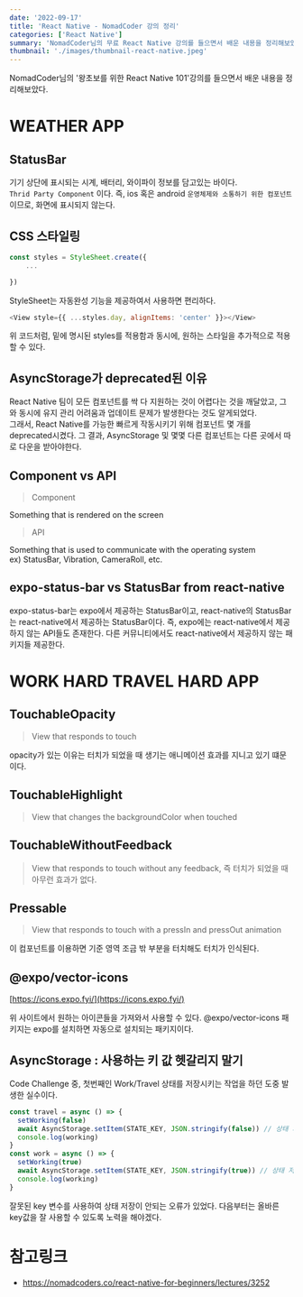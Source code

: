 ```yaml
---
date: '2022-09-17'
title: 'React Native - NomadCoder 강의 정리'
categories: ['React Native']
summary: 'NomadCoder님의 무료 React Native 강의를 들으면서 배운 내용을 정리해보았다.'
thumbnail: './images/thumbnail-react-native.jpeg'
---
```


NomadCoder님의 '왕초보를 위한 React Native 101'강의를 들으면서 배운 내용을 정리해보았다.

# WEATHER APP

## StatusBar

기기 상단에 표시되는 시계, 배터리, 와이파이 정보를 담고있는 바이다.  
`Thrid Party Component` 이다. 즉, ios 혹은 android `운영체제와 소통하기 위한 컴포넌트` 이므로, 화면에 표시되지 않는다.

## CSS 스타일링

```js
const styles = StyleSheet.create({
	...

})
```

StyleSheet는 자동완성 기능을 제공하여서 사용하면 편리하다.

```js
<View style={{ ...styles.day, alignItems: 'center' }}></View>
```

위 코드처럼, 밑에 명시된 styles를 적용함과 동시에, 원하는 스타일을 추가적으로 적용할 수 있다.

## AsyncStorage가 deprecated된 이유

React Native 팀이 모든 컴포넌트를 싹 다 지원하는 것이 어렵다는 것을 깨달았고, 그와 동시에 유지 관리 어려움과 업데이트 문제가 발생한다는 것도 알게되었다.  
그래서, React Native를 가능한 빠르게 작동시키기 위해 컴포넌트 몇 개를 deprecated시켰다. 그 결과, AsyncStorage 및 몇몇 다른 컴포넌트는 다른 곳에서 따로 다운을 받아야한다.

## Component vs API

> Component

Something that is rendered on the screen

> API

Something that is used to communicate with the operating system  
ex) StatusBar, Vibration, CameraRoll, etc.

## expo-status-bar vs StatusBar from react-native

expo-status-bar는 expo에서 제공하는 StatusBar이고, react-native의 StatusBar는 react-native에서 제공하는 StatusBar이다.
즉, expo에는 react-native에서 제공하지 않는 API들도 존재한다.
다른 커뮤니티에서도 react-native에서 제공하지 않는 패키지들 제공한다.

# WORK HARD TRAVEL HARD APP

## TouchableOpacity

> View that responds to touch

opacity가 있는 이유는 터치가 되었을 때 생기는 애니메이션 효과를 지니고 있기 떄문이다.

## TouchableHighlight

> View that changes the backgroundColor when touched

## TouchableWithoutFeedback

> View that responds to touch without any feedback, 즉 터치가 되었을 때 아무런 효과가 없다.

## Pressable

> View that responds to touch with a pressIn and pressOut animation

이 컴포넌트를 이용하면 기준 영역 조금 밖 부분을 터치해도 터치가 인식된다.

## @expo/vector-icons

[https://icons.expo.fyi/](https://icons.expo.fyi/)

위 사이트에서 원하는 아이콘들을 가져와서 사용할 수 있다. @expo/vector-icons 패키지는 expo를 설치하면 자동으로 설치되는 패키지이다.

## AsyncStorage : 사용하는 키 값 헷갈리지 말기

Code Challenge 중, 첫번째인 Work/Travel 상태를 저장시키는 작업을 하던 도중 발생한 실수이다.

```js
const travel = async () => {
  setWorking(false)
  await AsyncStorage.setItem(STATE_KEY, JSON.stringify(false)) // 상태 저장 -> key 변수 이름 헷갈리지 말기...
  console.log(working)
}
const work = async () => {
  setWorking(true)
  await AsyncStorage.setItem(STATE_KEY, JSON.stringify(true)) // 상태 저장
  console.log(working)
}
```

잘못된 key 변수를 사용하여 상태 저장이 안되는 오류가 있었다. 다음부터는 올바른 key값을 잘 사용할 수 있도록 노력을 해야겠다.

# 참고링크

- https://nomadcoders.co/react-native-for-beginners/lectures/3252
